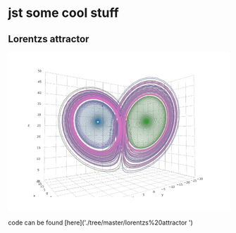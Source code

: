# jst some cool stuff

## Lorentzs attractor

![lorentz_attractor](./assets/lorentz_attractor.png?raw=true "Title")

code can be found [here]('./tree/master/lorentzs%20attractor
')
